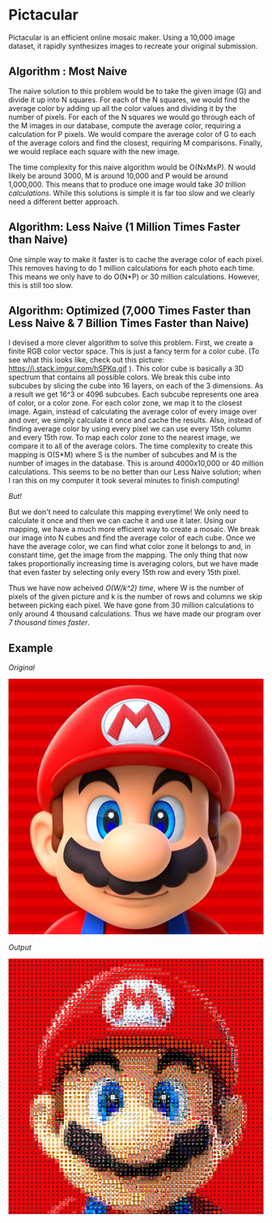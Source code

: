 # Pictacular 

Pictacular is an efficient online mosaic maker. 
Using a 10,000 image dataset, it rapidly synthesizes images to recreate your original submission. 

## Algorithm : Most Naive
The naive solution to this problem would be to take the given image (G) and divide it up into N squares. For each of the N squares, we would find the average color by adding up all the color values and dividing it by the number of pixels. For each of the N squares we would go through each of the M images in our database, compute the average color, requiring a calculation for P pixels. We would compare the average color of G to each of the average colors and find the closest, requiring M comparisons. Finally, we would replace each square with the new image.

The time complexity for this naive algorithm would be O(NxMxP). N would likely be around 3000, M is around 10,000 and P would be around 1,000,000. This means that to produce one image would take *30 trillion calculations*. While this solutions is simple it is far too slow and we clearly need a different better approach.

## Algorithm: Less Naive (1 Million Times Faster than Naive)

One simple way to make it faster is to cache the average color of each pixel. This removes having to do 1 million calculations for each photo each time. This means we only have to do O(N*P) or 30 million calculations. However, this is still too slow. 

## Algorithm: Optimized (7,000 Times Faster than Less Naive & 7 Billion Times Faster than Naive)
I devised a more clever algorithm to solve this problem. First, we create a finite RGB color vector space. This is just a fancy term for a color cube. (To see what this looks like, check out this picture: https://i.stack.imgur.com/hSPKq.gif ).
This color cube is basically a 3D spectrum that contains all possible colors. We break this cube into subcubes by slicing the cube into 16 layers, on each of the 3 dimensions. As a result we get 16^3 or 4096 subcubes. Each subcube represents one area of color, or a color zone. For each color zone, we map it to the closest image. Again, instead of calculating the average color of every image over and over, we simply calculate it once and cache the results. Also, instead of finding average color by using every pixel we can use every 15th column and every 15th row. To map each color zone to the nearest image, we compare it to all of the average colors. The time complexity to create this mapping is O(S*M) where S is the number of subcubes and M is the number of images in the database. This is around 4000x10,000 or 40 million calculations. This seems to be no better than our Less Naive solution; when I ran this on my computer it took several minutes to finish computing! 

*But!*

But we don't need to calculate this mapping everytime! We only need to calculate it once and then we can cache it and use it later. Using our mapping, we have a much more efficient way to create a mosaic. We break our image into N cubes and find the average color of each cube. Once we have the average color, we can find what color zone it belongs to and, in constant time, get the image from the mapping. The only thing that now takes proportionally increasing time is averaging colors, but we have made that even faster by selecting only every 15th row and every 15th pixel. 


Thus we have now acheived *O(W/k^2) time*, where W is the number of pixels of the given picture and k is the number of rows and columns we skip between picking each pixel. We have gone from 30 million calculations to only around 4 thousand calculations. Thus we have made our program over *7 thousand times faster*.

## Example

*Original*

<img src="static/orig.jpg" width="600">

*Output*

<img src="static/better.png" width="600">
